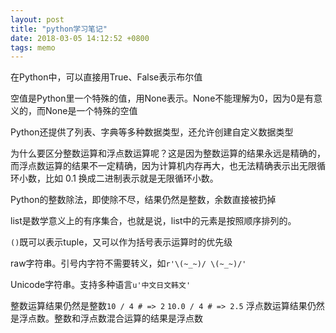 ```yaml
---
layout: post
title: "python学习笔记"
date: 2018-03-05 14:12:52 +0800
tags: memo
---
```


在Python中，可以直接用True、False表示布尔值

空值是Python里一个特殊的值，用None表示。None不能理解为0，因为0是有意义的，而None是一个特殊的空值

Python还提供了列表、字典等多种数据类型，还允许创建自定义数据类型

为什么要区分整数运算和浮点数运算呢？这是因为整数运算的结果永远是精确的，而浮点数运算的结果不一定精确，因为计算机内存再大，也无法精确表示出无限循环小数，比如 0.1 换成二进制表示就是无限循环小数。

Python的整数除法，即使除不尽，结果仍然是整数，余数直接被扔掉

list是数学意义上的有序集合，也就是说，list中的元素是按照顺序排列的。

`()`既可以表示tuple，又可以作为括号表示运算时的优先级

raw字符串。引号内字符不需要转义，如`r'\(~_~)/ \(~_~)/'`

Unicode字符串。支持多种语言`u'中文日文韩文'`

整数运算结果仍然是整数`10 / 4 # => 2` `10.0 / 4 # => 2.5` 浮点数运算结果仍然是浮点数。整数和浮点数混合运算的结果是浮点数